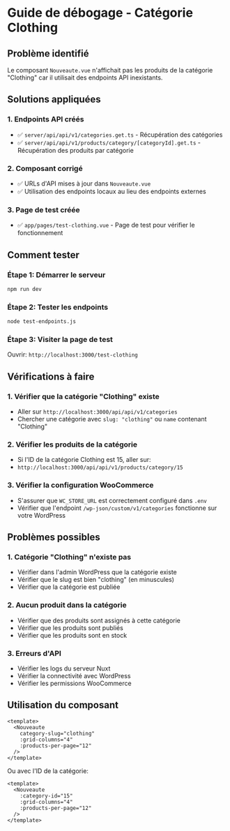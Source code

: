 # Guide de débogage - Catégorie Clothing

## Problème identifié
Le composant `Nouveaute.vue` n'affichait pas les produits de la catégorie "Clothing" car il utilisait des endpoints API inexistants.

## Solutions appliquées

### 1. Endpoints API créés
- ✅ `server/api/api/v1/categories.get.ts` - Récupération des catégories
- ✅ `server/api/api/v1/products/category/[categoryId].get.ts` - Récupération des produits par catégorie

### 2. Composant corrigé
- ✅ URLs d'API mises à jour dans `Nouveaute.vue`
- ✅ Utilisation des endpoints locaux au lieu des endpoints externes

### 3. Page de test créée
- ✅ `app/pages/test-clothing.vue` - Page de test pour vérifier le fonctionnement

## Comment tester

### Étape 1: Démarrer le serveur
```bash
npm run dev
```

### Étape 2: Tester les endpoints
```bash
node test-endpoints.js
```

### Étape 3: Visiter la page de test
Ouvrir: `http://localhost:3000/test-clothing`

## Vérifications à faire

### 1. Vérifier que la catégorie "Clothing" existe
- Aller sur `http://localhost:3000/api/api/v1/categories`
- Chercher une catégorie avec `slug: "clothing"` ou `name` contenant "Clothing"

### 2. Vérifier les produits de la catégorie
- Si l'ID de la catégorie Clothing est 15, aller sur:
- `http://localhost:3000/api/api/v1/products/category/15`

### 3. Vérifier la configuration WooCommerce
- S'assurer que `WC_STORE_URL` est correctement configuré dans `.env`
- Vérifier que l'endpoint `/wp-json/custom/v1/categories` fonctionne sur votre WordPress

## Problèmes possibles

### 1. Catégorie "Clothing" n'existe pas
- Vérifier dans l'admin WordPress que la catégorie existe
- Vérifier que le slug est bien "clothing" (en minuscules)
- Vérifier que la catégorie est publiée

### 2. Aucun produit dans la catégorie
- Vérifier que des produits sont assignés à cette catégorie
- Vérifier que les produits sont publiés
- Vérifier que les produits sont en stock

### 3. Erreurs d'API
- Vérifier les logs du serveur Nuxt
- Vérifier la connectivité avec WordPress
- Vérifier les permissions WooCommerce

## Utilisation du composant

```vue
<template>
  <Nouveaute 
    category-slug="clothing"
    :grid-columns="4"
    :products-per-page="12"
  />
</template>
```

Ou avec l'ID de la catégorie:
```vue
<template>
  <Nouveaute 
    :category-id="15"
    :grid-columns="4"
    :products-per-page="12"
  />
</template>
```

